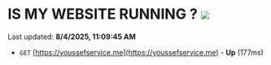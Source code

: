 # IS MY WEBSITE RUNNING ? [![](https://img.shields.io/static/v1?label=Sponsor&message=%E2%9D%A4&logo=GitHub&color=%23fe8e86)](https://github.com/sponsors/Youssef-Lehmam)

Last updated: **8/4/2025, 11:09:45 AM**

- `GET` [https://youssefservice.me](https://youssefservice.me) - **Up** (177ms)

